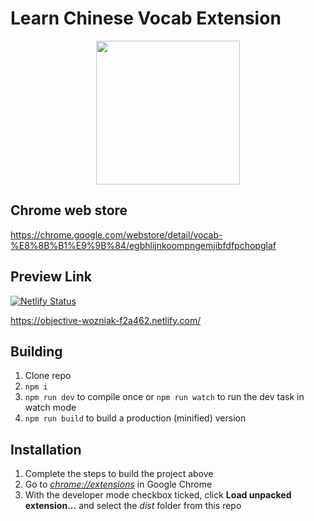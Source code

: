 # Learn Chinese Vocab Extension

<p align="center">
  <img height="230" src="https://raw.githubusercontent.com/farrelke/chinese-vocab/master/images/vocab-yingxiong.png">
</p>

## Chrome web store

https://chrome.google.com/webstore/detail/vocab-%E8%8B%B1%E9%9B%84/egbhlijnkoompngemjibfdfpchopglaf

## Preview Link
[![Netlify Status](https://api.netlify.com/api/v1/badges/e2244508-d9fb-455e-8d44-36f1be853335/deploy-status)](https://app.netlify.com/sites/objective-wozniak-f2a462/deploys) 

https://objective-wozniak-f2a462.netlify.com/

## Building

1.  Clone repo
2.  `npm i`
3.  `npm run dev` to compile once or `npm run watch` to run the dev task in watch mode
4.  `npm run build` to build a production (minified) version

## Installation

1.  Complete the steps to build the project above
2.  Go to [_chrome://extensions_](chrome://extensions) in Google Chrome
3.  With the developer mode checkbox ticked, click **Load unpacked extension...** and select the _dist_ folder from this repo
